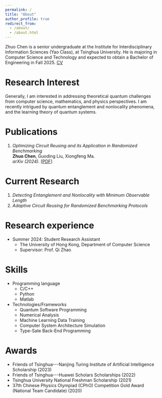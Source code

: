 ```yaml
---
permalink: /
title: "About"
author_profile: true
redirect_from: 
  - /about/
  - /about.html
---
```


Zhuo Chen is a senior undergraduate at the Institute for Interdisciplinary Information Sciences (Yao Class), at Tsinghua University.
He is majoring in Computer Science and Technology and expected to obtain a Bachelor of Engineering in Fall 2025. <a href="{{base.url}}/files/CV.pdf" target="_blank">CV</a>


Research Interest
======
Generally, I am interested in addressing theoretical quantum challenges from computer science, mathematics, and physics perspectives. I am recently intrigued by quantum entanglement and nonlocality phenomena, and the learning theory of quantum systems.

Publications
======
1. *Optimizing Circuit Reusing and its Application in Randomized Benchmarking* <br>
**Zhuo Chen**, Guoding Liu, Xiongfeng Ma. <br>
*arXiv (2024).* [<a href="https://arxiv.org/abs/2407.15582" target="_blank">PDF</a>]

Current Research
======
1. *Detecting Entanglement and Nonlocality with Minimum Observable Length*
2. *Adaptive Circuit Reusing for Randomized Benchmarking Protocols*

Research experience
======
* Summer 2024: Student Research Assistant
  * The University of Hong Kong, Department of Computer Science
  * Supervisor: Prof. Qi Zhao

Skills
======
* Programming language
  * C/C++
  * Python
  * Matlab
* Technologies/Frameworks
  * Quantum Software Programming
  * Numerical Analysis
  * Machine Learning Data Training
  * Computer System Architecture Simulation
  * Type-Sate Back-End Programming
 
Awards
======
* Friends of Tsinghua---Nanjing Turing Institute of Artificial Intelligence Scholarship (2023)
* Friends of Tsinghua---Huawei Scholars Scholarships (2022)
* Tsinghua University National Freshman Scholarship (2021)
* 37th Chinese Physics Olympiad (CPhO) Competition Gold Award (National Team Candidate) (2020)

